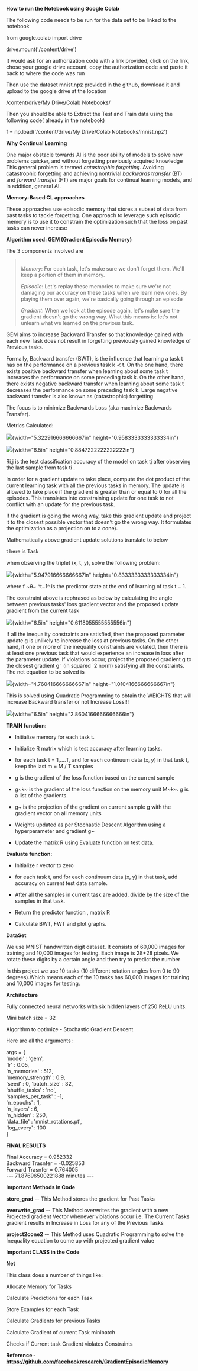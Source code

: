 **How to run the Notebook using Google Colab**

The following code needs to be run for the data set to be linked to the
notebook

from google.colab import drive

drive.mount(\'/content/drive\')

It would ask for an authorization code with a link provided, click on
the link, chose your google drive account, copy the authorization code
and paste it back to where the code was run

Then use the dataset mnist.npz provided in the github, download it and
upload to the google drive at the location

/content/drive/My Drive/Colab Notebooks/

Then you should be able to Extract the Test and Train data using the
following code( already in the notebook)

f = np.load(\'/content/drive/My Drive/Colab Notebooks/mnist.npz\')

**Why Continual Learning**

One major obstacle towards AI is the poor ability of models to solve new
problems quicker, and without forgetting previously acquired knowledge
This general problem is termed *catastrophic forgetting*. Avoiding
catastrophic forgetting and achieving nontrivial *backwards
transfer* (BT) and *forward transfer* (FT) are major goals for continual
learning models, and in addition, general AI.

**Memory-Based CL approaches**

These approaches use episodic memory that stores a subset of data from
past tasks to tackle forgetting. One approach to leverage such episodic
memory is to use it to constrain the optimization such that the loss on
past tasks can never increase

**Algorithm used: GEM (Gradient Episodic Memory)**

The 3 components involved are

> *\
> Memory*: For each task, let's make sure we don't forget them. We'll
> keep a portion of them in memory.
>
> *Episodic*: Let's replay these memories to make sure we're not
> damaging our accuracy on these tasks when we learn new ones. By
> playing them over again, we're basically going through an episode
>
> *Gradient*: When we look at the episode again, let's make sure the
> gradient doesn't go the wrong way. What this means is: let's not
> unlearn what we learned on the previous task.

GEM aims to increase Backward Transfer so that knowledge gained with
each new Task does not result in forgetting previously gained knowledge
of Previous tasks.

Formally, Backward transfer (BWT), is the influence that learning a task
t has on the performance on a previous task k ≺ t. On the one hand,
there exists positive backward transfer when learning about some task t
increases the performance on some preceding task k. On the other hand,
there exists negative backward transfer when learning about some task t
decreases the performance on some preceding task k. Large negative
backward transfer is also known as (catastrophic) forgetting

The focus is to minimize Backwards Loss (aka maximize Backwards
Transfer).

Metrics Calculated:

![](media/image1.png){width="5.322916666666667in"
height="0.9583333333333334in"}

![](media/image2.png){width="6.5in" height="0.8847222222222222in"}

Ri,j is the test classification accuracy of the model on task tj after
observing the last sample from task ti .

In order for a gradient update to take place, compute the dot product of
the current learning task with all the previous tasks in memory. The
update is allowed to take place if the gradient is greater than or equal
to 0 for all the episodes. This translates into constraining update for
one task to not conflict with an update for the previous task.

If the gradient is going the wrong way, take this gradient update and
project it to the closest possible vector that doesn't go the wrong way.
It formulates the optimization as a projection on to a cone).

Mathematically above gradient update solutions translate to below

t here is Task

when observing the triplet (x, t, y), solve the following problem:

![](media/image3.png){width="5.947916666666667in"
height="0.8333333333333334in"}

where f ~θ~ ^t−1^ is the predictor state at the end of learning of task
t − 1.

The constraint above is rephrased as below by calculating the angle
between previous tasks' loss gradient vector and the proposed update
gradient from the current task

![](media/image4.png){width="6.5in" height="0.6118055555555556in"}

If all the inequality constraints are satisfied, then the proposed
parameter update g is unlikely to increase the loss at previous tasks.
On the other hand, if one or more of the inequality constraints are
violated, then there is at least one previous task that would experience
an increase in loss after the parameter update. If violations occur,
project the proposed gradient g to the closest gradient g˜ (in squared
\`2 norm) satisfying all the constraints. The net equation to be solved
is

![](media/image5.png){width="4.760416666666667in"
height="1.0104166666666667in"}

This is solved using Quadratic Programming to obtain the WEIGHTS that
will increase Backward transfer or not Increase Loss!!!

![](media/image6.png){width="6.5in" height="2.8604166666666666in"}

**TRAIN function:**

-   Initialize memory for each task t.

-   Initialize R matrix which is test accuracy after learning tasks.

-   for each task t = 1,\....T, and for each continuum data (x, y) in
    that task t, keep the last m = M / T samples

-   g is the gradient of the loss function based on the current sample

-   g~k~ is the gradient of the loss function on the memory unit M~k~. g
    is a list of the gradients.

-   g\~ is the projection of the gradient on current sample g with the
    gradient vector on all memory units

-   Weights updated as per Stochastic Descent Algorithm using a
    hyperparameter and gradient g\~

-   Update the matrix R using Evaluate function on test data.

**Evaluate function:**

-   Initialize r vector to zero

-   for each task t, and for each continuum data (x, y) in that task,
    add accuracy on current test data sample.

-   After all the samples in current task are added, divide by the size
    of the samples in that task.

-   Return the predictor function , matrix R

-   Calculate BWT, FWT and plot graphs.

**DataSet**

We use MNIST handwritten digit dataset. It consists of 60,000 images for
training and 10,000 images for testing. Each image is 28\*28 pixels. We
rotate these digits by a certain angle and then try to predict the
number

In this project we use 10 tasks (10 different rotation angles from 0 to
90 degrees).Which means each of the 10 tasks has 60,000 images for
training and 10,000 images for testing.

**Architecture**

Fully connected neural networks with six hidden layers of 250 ReLU
units.

Mini batch size = 32

Algorithm to optimize - Stochastic Gradient Descent

Here are all the arguments :

args = {\
\'model\' : \'gem\',\
\'lr\' : 0.05,\
\'n_memories\' : 512,\
\'memory_strength\' : 0.9,\
\'seed\' : 0, \'batch_size\' : 32,\
\'shuffle_tasks\' : \'no\',\
\'samples_per_task\' : -1,\
\'n_epochs\' : 1,\
\'n_layers\' : 6,\
\'n_hidden\' : 250,\
\'data_file\' : \'mnist_rotations.pt\',\
\'log_every\' : 100\
}

**FINAL RESULTS**

Final Accuracy = 0.952332\
Backward Trasnfer = -0.025853\
Forward Trasnfer = 0.764005\
\-\-- 71.87696500221888 minutes \-\--

**Important Methods in Code**

**store_grad** -- This Method stores the gradient for Past Tasks

**overwrite_grad** -- This Method overwrites the gradient with a new
Projected gradient Vector whenever violations occur i.e. The Current
Tasks gradient results in Increase in Loss for any of the Previous Tasks

**project2cone2** -- This Method uses Quadratic Programming to solve the
Inequality equation to come up with projected gradient value

**Important CLASS in the Code**

**Net**

This class does a number of things like:

Allocate Memory for Tasks

Calculate Predictions for each Task

Store Examples for each Task

Calculate Gradients for previous Tasks

Calculate Gradient of current Task minibatch

Checks if Current task Gradient violates Constraints

**Reference -
https://github.com/facebookresearch/GradientEpisodicMemory**
